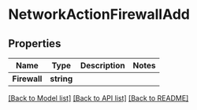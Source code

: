 # NetworkActionFirewallAdd

## Properties

Name | Type | Description | Notes
------------ | ------------- | ------------- | -------------
**Firewall** | **string** |  | 

[[Back to Model list]](../README.md#documentation-for-models) [[Back to API list]](../README.md#documentation-for-api-endpoints) [[Back to README]](../README.md)


